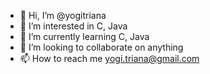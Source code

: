 - 👋 Hi, I’m @yogitriana
- 👀 I’m interested in C, Java
- 🌱 I’m currently learning C, Java
- 💞️ I’m looking to collaborate on anything
- 📫 How to reach me yogi.triana@gmail.com

<!---
yogitriana/yogitriana is a ✨ special ✨ repository because its `README.md` (this file) appears on your GitHub profile.
You can click the Preview link to take a look at your changes.
--->
